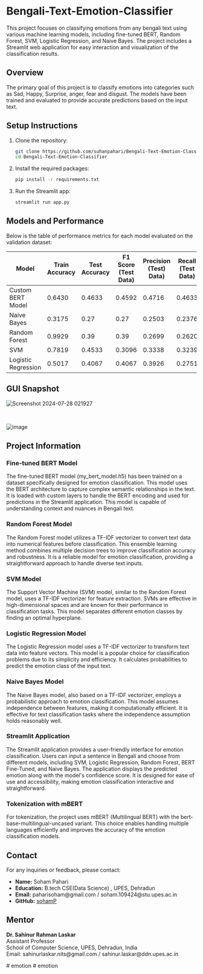 # Bengali-Text-Emotion-Classifier

This project focuses on classifying emotions from any bengali text using various machine learning models, including fine-tuned BERT, Random Forest, SVM, Logistic Regression, and Naive Bayes. The project includes a Streamlit web application for easy interaction and visualization of the classification results.

## Overview

The primary goal of this project is to classify emotions into categories such as Sad, Happy, Surprise, anger, fear and disgust. The models have been trained and evaluated to provide accurate predictions based on the input text.

## Setup Instructions

1. Clone the repository:
    ```bash
    git clone https://github.com/suhanpahari/Bengali-Text-Emotion-Classifier.git
    cd Bengali-Text-Emotion-Classifier
    ```

2. Install the required packages:
    ```bash
    pip install -r requirements.txt
    ```

3. Run the Streamlit app:
    ```bash
    streamlit run app.py
    ```

## Models and Performance

Below is the table of performance metrics for each model evaluated on the validation dataset:

| Model                                | Train Accuracy | Test Accuracy | F1 Score (Test Data) | Precision (Test) Data) | Recall (Test Data) |
|--------------------------------------|----------------|---------------|----------------------|------------------------|---------------------|
| Custom BERT Model                    | 0.6430         | 0.4633        | 0.4592               | 0.4716                 | 0.4633              |
| Naive Bayes                          | 0.3175         | 0.27          | 0.27                 | 0.2503                 | 0.2376              |
| Random Forest                        | 0.9929         | 0.39          | 0.39                 | 0.2699                 | 0.2620              |
| SVM                                  | 0.7819         | 0.4533        | 0.3096               | 0.3338                 | 0.3239              |
| Logistic Regression                  | 0.5017         | 0.4067        | 0.4067               | 0.3926                 | 0.2751              |

## GUI Snapshot

![Screenshot 2024-07-28 021927](https://github.com/user-attachments/assets/b6d3c3de-e0f8-42d8-b690-9e1a75f9eeac)

<br>

![image](https://github.com/user-attachments/assets/4ac7b537-2b5b-4ab2-8739-c549d95acfd7)



## Project Information

### Fine-tuned BERT Model

The fine-tuned BERT model (my_bert_model.h5) has been trained on a dataset specifically designed for emotion classification. This model uses the BERT architecture to capture complex semantic relationships in the text. It is loaded with custom layers to handle the BERT encoding and used for predictions in the Streamlit application. This model is capable of understanding context and nuances in Bengali text.

### Random Forest Model

The Random Forest model utilizes a TF-IDF vectorizer to convert text data into numerical features before classification. This ensemble learning method combines multiple decision trees to improve classification accuracy and robustness. It is a reliable model for emotion classification, providing a straightforward approach to handle diverse text inputs.

### SVM Model

The Support Vector Machine (SVM) model, similar to the Random Forest model, uses a TF-IDF vectorizer for feature extraction. SVMs are effective in high-dimensional spaces and are known for their performance in classification tasks. This model separates different emotion classes by finding an optimal hyperplane.

### Logistic Regression Model

The Logistic Regression model uses a TF-IDF vectorizer to transform text data into feature vectors. This model is a popular choice for classification problems due to its simplicity and efficiency. It calculates probabilities to predict the emotion class of the input text.

### Naive Bayes Model

The Naive Bayes model, also based on a TF-IDF vectorizer, employs a probabilistic approach to emotion classification. This model assumes independence between features, making it computationally efficient. It is effective for text classification tasks where the independence assumption holds reasonably well.

### Streamlit Application

The Streamlit application provides a user-friendly interface for emotion classification. Users can input a sentence in Bengali and choose from different models, including SVM, Logistic Regression, Random Forest, BERT Fine-Tuned, and Naive Bayes. The application displays the predicted emotion along with the model's confidence score. It is designed for ease of use and accessibility, making emotion classification interactive and straightforward.

### Tokenization with mBERT

For tokenization, the project uses mBERT (Multilingual BERT) with the bert-base-multilingual-uncased variant. This choice enables handling multiple languages efficiently and improves the accuracy of the emotion classification models.


<h2 id="contact">Contact</h2>
  <p>For any inquiries or feedback, please contact:</p>
  <ul>
    <li><strong>Name:</strong> Soham Pahari</li>
    <li><strong>Education:</strong> B.tech CSE(Data Science) , UPES, Dehradun</li>
    <li><strong>Email:</strong> paharisoham@gmail.com / soham.109424@stu.upes.ac.in</li>
    <li><strong>GitHub:</strong> <a href="https://github.com/suhanpahari">sohamP</a></li>
  </ul>
  
  <h2 id="mentor">Mentor</h2>
  <p><strong>Dr. Sahinur Rahman Laskar</strong><br>
  Assistant Professor<br>
  School of Computer Science, UPES, Dehradun, India<br>
  Email: sahinurlaskar.nits@gmail.com / sahinur.laskar@ddn.upes.ac.in<br>
  </p>
# emotion
# emotion
